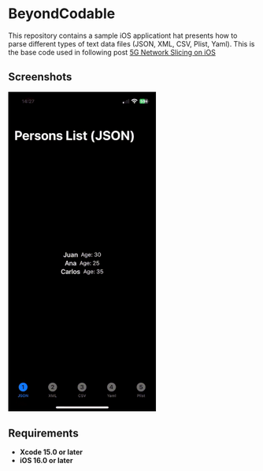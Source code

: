 # BeyondCodable
This repository contains a sample iOS applicationt hat presents how to parse different types of text data files (JSON, XML, CSV, Plist, Yaml). This is the base code used in following post [5G Network Slicing on iOS](https://javios.eu/swift/5g-network-slicing-on-ios/)


## Screenshots
<img src="media/review.gif" alt="Texto alternativo" width="300">

## Requirements

- **Xcode 15.0 or later**
- **iOS 16.0 or later**
